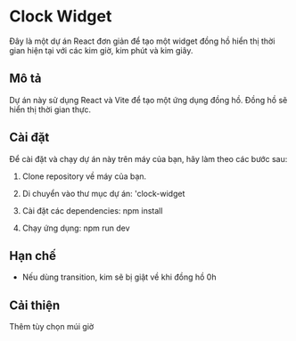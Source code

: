 # Clock Widget

Đây là một dự án React đơn giản để tạo một widget đồng hồ hiển thị thời gian hiện tại với các kim giờ, kim phút và kim giây.

## Mô tả

Dự án này sử dụng React và Vite để tạo một ứng dụng đồng hồ. Đồng hồ sẽ hiển thị thời gian thực.

## Cài đặt

Để cài đặt và chạy dự án này trên máy của bạn, hãy làm theo các bước sau:

1. Clone repository về máy của bạn.

2. Di chuyển vào thư mục dự án: 'clock-widget

3. Cài đặt các dependencies: npm install

4. Chạy ứng dụng: npm run dev

## Hạn chế
- Nếu dùng transition, kim sẽ bị giật về khi đồng hồ 0h

## Cải thiện
Thêm tùy chọn múi giờ